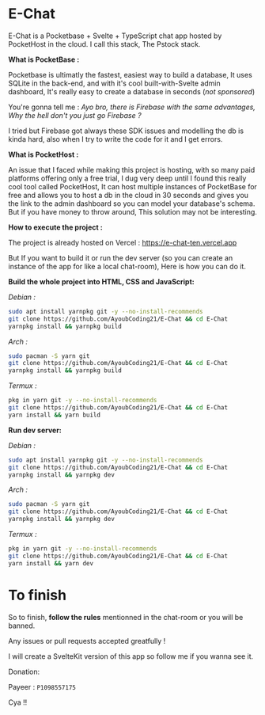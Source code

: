 # E-Chat

E-Chat is a Pocketbase + Svelte + TypeScript chat app hosted by PocketHost in the cloud. I call this stack, The Pstock stack.

**What is PocketBase :**

Pocketbase is ultimatly the fastest, easiest way to build a database, It uses SQLite in the back-end, and with it's cool built-with-Svelte admin dashboard, It's really easy to create a database in seconds (*not sponsored*)

You're gonna tell me : *Ayo bro, there is Firebase with the same advantages, Why the hell don't you just go Firebase ?*

I tried but Firebase got always these SDK issues and modelling the db is kinda hard, also when I try to write the code for it and I get errors.

**What is PocketHost :**

An issue that I faced while making this project is hosting, with so many paid platforms offering only a free trial, I dug very deep until I found this really cool tool called PocketHost, It can host multiple instances of PocketBase for free and allows you to host a db in the cloud in 30 seconds and gives you the link to the admin dashboard so you can model your database's schema. But if you have money to throw around, This solution may not be interesting.

**How to execute the project :**

The project is already hosted on Vercel : https://e-chat-ten.vercel.app

But If you want to build it or run the dev server (so you can create an instance of the app for like a local chat-room), Here is how you can do it.

**Build the whole project into HTML, CSS and JavaScript:**

*Debian :*

```sh
sudo apt install yarnpkg git -y --no-install-recommends
git clone https://github.com/AyoubCoding21/E-Chat && cd E-Chat
yarnpkg install && yarnpkg build
```

*Arch :*

```sh
sudo pacman -S yarn git
git clone https://github.com/AyoubCoding21/E-Chat && cd E-Chat
yarnpkg install && yarnpkg build
```

*Termux :*

```sh
pkg in yarn git -y --no-install-recommends
git clone https://github.com/AyoubCoding21/E-Chat && cd E-Chat
yarn install && yarn build
```

**Run dev server:**

*Debian :*

```sh
sudo apt install yarnpkg git -y --no-install-recommends
git clone https://github.com/AyoubCoding21/E-Chat && cd E-Chat
yarnpkg install && yarnpkg dev
```

*Arch :*

```sh
sudo pacman -S yarn git
git clone https://github.com/AyoubCoding21/E-Chat && cd E-Chat
yarnpkg install && yarnpkg dev
```

*Termux :*

```sh
pkg in yarn git -y --no-install-recommends
git clone https://github.com/AyoubCoding21/E-Chat && cd E-Chat
yarn install && yarn dev
```

# To finish

So to finish, **follow the rules** mentionned in the chat-room or you will be banned.

Any issues or pull requests accepted greatfully !

I will create a SvelteKit version of this app so follow me if you wanna see it.

Donation:

Payeer : ```P1098557175```

Cya !!
